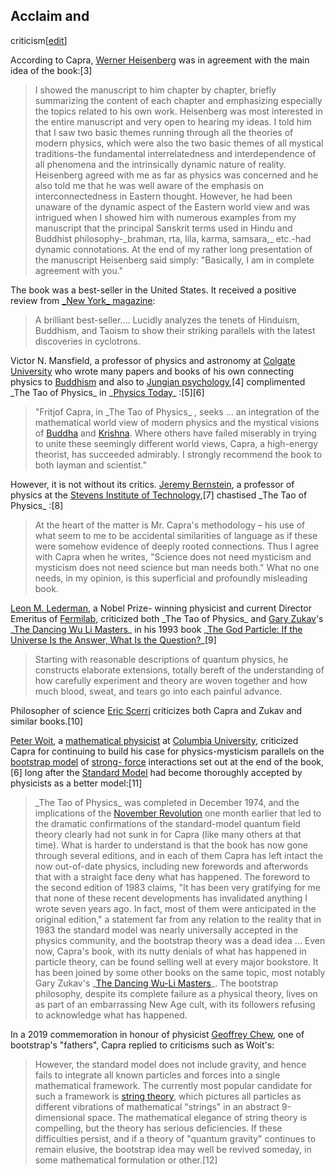 ## Acclaim and
criticism[[edit](/w/index.php?title=The\_Tao\_of\_Physics&action=edit&section=3
"Edit section: Acclaim and criticism")]

According to Capra, [Werner Heisenberg](/wiki/Werner\_Heisenberg "Werner
Heisenberg") was in agreement with the main idea of the book:[3]

> I showed the manuscript to him chapter by chapter, briefly summarizing the
> content of each chapter and emphasizing especially the topics related to his
> own work. Heisenberg was most interested in the entire manuscript and very
> open to hearing my ideas. I told him that I saw two basic themes running
> through all the theories of modern physics, which were also the two basic
> themes of all mystical traditions-the fundamental interrelatedness and
> interdependence of all phenomena and the intrinsically dynamic nature of
> reality. Heisenberg agreed with me as far as physics was concerned and he
> also told me that he was well aware of the emphasis on interconnectedness in
> Eastern thought. However, he had been unaware of the dynamic aspect of the
> Eastern world view and was intrigued when I showed him with numerous
> examples from my manuscript that the principal Sanskrit terms used in Hindu
> and Buddhist philosophy-\_brahman, rta, lila, karma, samsara,\_ etc.-had
> dynamic connotations. At the end of my rather long presentation of the
> manuscript Heisenberg said simply: "Basically, I am in complete agreement
> with you."

The book was a best-seller in the United States. It received a positive review
from [\_New York\_ magazine](/wiki/New\_York\_\(magazine\) "New York
\(magazine\)"):

> A brilliant best-seller.... Lucidly analyzes the tenets of Hinduism,
> Buddhism, and Taoism to show their striking parallels with the latest
> discoveries in cyclotrons.

Victor N. Mansfield, a professor of physics and astronomy at [Colgate
University](/wiki/Colgate\_University "Colgate University") who wrote many
papers and books of his own connecting physics to [Buddhism](/wiki/Buddhism
"Buddhism") and also to [Jungian psychology](/wiki/Analytical\_psychology
"Analytical psychology"),[4] complimented \_The Tao of Physics\_ in \_[Physics
Today](/wiki/Physics\_Today "Physics Today")\_ :[5][6]

> "Fritjof Capra, in \_The Tao of Physics\_ , seeks ... an integration of the
> mathematical world view of modern physics and the mystical visions of
> [Buddha](/wiki/Buddha "Buddha") and [Krishna](/wiki/Krishna "Krishna").
> Where others have failed miserably in trying to unite these seemingly
> different world views, Capra, a high-energy theorist, has succeeded
> admirably. I strongly recommend the book to both layman and scientist."

However, it is not without its critics. [Jeremy
Bernstein](/wiki/Jeremy\_Bernstein "Jeremy Bernstein"), a professor of physics
at the [Stevens Institute of Technology](/wiki/Stevens\_Institute\_of\_Technology
"Stevens Institute of Technology"),[7] chastised \_The Tao of Physics\_ :[8]

> At the heart of the matter is Mr. Capra's methodology – his use of what seem
> to me to be accidental similarities of language as if these were somehow
> evidence of deeply rooted connections. Thus I agree with Capra when he
> writes, "Science does not need mysticism and mysticism does not need science
> but man needs both." What no one needs, in my opinion, is this superficial
> and profoundly misleading book.

[Leon M. Lederman](/wiki/Leon\_M.\_Lederman "Leon M. Lederman"), a Nobel Prize-
winning physicist and current Director Emeritus of [Fermilab](/wiki/Fermilab
"Fermilab"), criticized both \_The Tao of Physics\_ and [Gary
Zukav](/wiki/Gary\_Zukav "Gary Zukav")'s \_[The Dancing Wu Li
Masters](/wiki/The\_Dancing\_Wu\_Li\_Masters "The Dancing Wu Li Masters")\_ in his
1993 book \_[The God Particle: If the Universe Is the Answer, What Is the
Question?](/wiki/The\_God\_Particle:\_If\_the\_Universe\_Is\_the\_Answer,\_What\_Is\_the\_Question%3F
"The God Particle: If the Universe Is the Answer, What Is the Question?")\_[9]

> Starting with reasonable descriptions of quantum physics, he constructs
> elaborate extensions, totally bereft of the understanding of how carefully
> experiment and theory are woven together and how much blood, sweat, and
> tears go into each painful advance.

Philosopher of science [Eric Scerri](/wiki/Eric\_Scerri "Eric Scerri")
criticizes both Capra and Zukav and similar books.[10]

[Peter Woit](/wiki/Peter\_Woit "Peter Woit"), a [mathematical
physicist](/wiki/Mathematical\_physics "Mathematical physics") at [Columbia
University](/wiki/Columbia\_University "Columbia University"), criticized Capra
for continuing to build his case for physics-mysticism parallels on the
[bootstrap model](/wiki/Bootstrap\_model "Bootstrap model") of [strong-
force](/wiki/Strong\_interaction "Strong interaction") interactions set out at
the end of the book,[6] long after the [Standard Model](/wiki/Standard\_Model
"Standard Model") had become thoroughly accepted by physicists as a better
model:[11]

> \_The Tao of Physics\_ was completed in December 1974, and the implications of
> the [November Revolution](/wiki/November\_Revolution\_\(physics\) "November
> Revolution \(physics\)") one month earlier that led to the dramatic
> confirmations of the standard-model quantum field theory clearly had not
> sunk in for Capra (like many others at that time). What is harder to
> understand is that the book has now gone through several editions, and in
> each of them Capra has left intact the now out-of-date physics, including
> new forewords and afterwords that with a straight face deny what has
> happened. The foreword to the second edition of 1983 claims, "It has been
> very gratifying for me that none of these recent developments has
> invalidated anything I wrote seven years ago. In fact, most of them were
> anticipated in the original edition," a statement far from any relation to
> the reality that in 1983 the standard model was nearly universally accepted
> in the physics community, and the bootstrap theory was a dead idea ... Even
> now, Capra's book, with its nutty denials of what has happened in particle
> theory, can be found selling well at every major bookstore. It has been
> joined by some other books on the same topic, most notably Gary Zukav's
> \_[The Dancing Wu-Li Masters](/wiki/The\_Dancing\_Wu\_Li\_Masters "The Dancing Wu
> Li Masters")\_. The bootstrap philosophy, despite its complete failure as a
> physical theory, lives on as part of an embarrassing New Age cult, with its
> followers refusing to acknowledge what has happened.

In a 2019 commemoration in honour of physicist [Geoffrey
Chew](/wiki/Geoffrey\_Chew "Geoffrey Chew"), one of bootstrap's "fathers",
Capra replied to criticisms such as Woit's:

> However, the standard model does not include gravity, and hence fails to
> integrate all known particles and forces into a single mathematical
> framework. The currently most popular candidate for such a framework is
> [string theory](/wiki/String\_theory "String theory"), which pictures all
> particles as different vibrations of mathematical "strings" in an abstract
> 9-dimensional space. The mathematical elegance of string theory is
> compelling, but the theory has serious deficiencies. If these difficulties
> persist, and if a theory of "quantum gravity" continues to remain elusive,
> the bootstrap idea may well be revived someday, in some mathematical
> formulation or other.[12]
